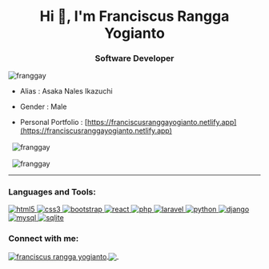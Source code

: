 <h1 align="center">Hi 👋, I'm Franciscus Rangga Yogianto</h1>
<h3 align="center">Software Developer</h3>

<p align="left"> 
    <img src="https://komarev.com/ghpvc/?username=franggay&label=Profile%20views&color=0e75b6&style=flat" alt="franggay" /> 
</p>

- Alias : Asaka Nales Ikazuchi

- Gender : Male

- Personal Portfolio :  [https://franciscusranggayogianto.netlify.app](https://franciscusranggayogianto.netlify.app)


<p>&nbsp;
    <img align="center" src="https://github-readme-stats.vercel.app/api/top-langs?username=franggay&show_icons=true&locale=en&layout=compact" alt="franggay" />
</p>

<p>&nbsp;
    <img align="center" src="https://github-readme-stats.vercel.app/api?username=franggay&show_icons=true&locale=en" alt="franggay" />
</p>

<hr>

<h3 align="left">Languages and Tools:</h3>
<p align="left">
    <a href="https://www.w3.org/html/" target="_blank"> 
        <img src="https://img.shields.io/badge/HTML5-E34F2?style=for-the-badge&logo=html5&logoColor=white" alt="html5"/> 
    </a> 
    <a href="https://www.w3schools.com/css/" target="_blank"> 
        <img src="https://img.shields.io/badge/CSS3-1572B6?style=for-the-badge&logo=css3&logoColor=white" alt="css3"/> 
    </a>
    <a href="https://getbootstrap.com" target="_blank"> 
        <img src="https://img.shields.io/badge/Bootstrap-563D7C?style=for-the-badge&logo=bootstrap&logoColor=white" alt="bootstrap"/> 
    </a> 
    <a href="https://reactjs.org/" target="_blank"> 
        <img src="https://img.shields.io/badge/React-20232A?style=for-the-badge&logo=react&logoColor=61DAFB" alt="react"/> 
    </a>
    <a href="https://www.php.net" target="_blank"> 
        <img src="https://img.shields.io/badge/PHP-777BB4?style=for-the-badge&logo=php&logoColor=white" alt="php"/> 
    </a>
    <a href="https://laravel.com/" target="_blank"> 
        <img src="https://img.shields.io/badge/Laravel-FF2D20?style=for-the-badge&logo=laravel&logoColor=white" alt="laravel"/> 
    </a>
    <a href="https://www.python.org/" target="_blank"> 
        <img src="https://img.shields.io/badge/python-3670A0?style=for-the-badge&logo=python&logoColor=ffdd54" alt="python"/> 
    </a>
    <a href="https://www.djangoproject.com/" target="_blank"> 
        <img src="https://img.shields.io/badge/django-%23092E20.svg?style=for-the-badge&logo=django&logoColor=white" alt="django"/> 
    </a> 
    <a href="https://www.mysql.com/" target="_blank"> 
        <img src="https://img.shields.io/badge/MySQL-00000F?style=for-the-badge&logo=mysql&logoColor=white" alt="mysql"/> 
    </a>
    <a href="https://www.sqlite.org/index.html" target="_blank"> 
        <img src="https://img.shields.io/badge/sqlite-%2307405e.svg?style=for-the-badge&logo=sqlite&logoColor=white" alt="sqlite"/> 
    </a>
</p>

<h3 align="left">Connect with me:</h3>
<p align="left">
    <a href="https://www.linkedin.com/in/franciscusranggayogianto/" target="_blank">
        <img align="center" src="https://img.shields.io/badge/LinkedIn-0077B5?style=for-the-badge&logo=linkedin&logoColor=white" alt="franciscus rangga yogianto"/>
    </a>
    <a href="https://discordapp.com/users/440819706283425794/" target="_blank">
        <img align="center" src="https://img.shields.io/badge/Discord-7289DA?style=for-the-badge&logo=discord&logoColor=white"/>
    </a>
    &nbsp;
</p>

